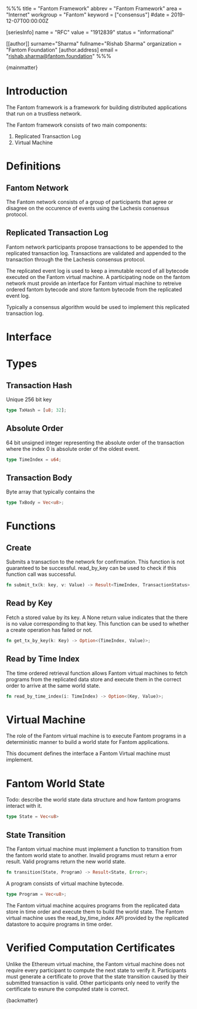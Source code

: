 %%%
title = "Fantom Framework"
abbrev = "Fantom Framework"
area = "Internet"
workgroup = "Fantom"
keyword = ["consensus"]
#date = 2019-12-07T00:00:00Z

[seriesInfo]
name = "RFC"
value = "1912839"
status = "informational"

[[author]]
surname="Sharma"
fullname="Rishab Sharma"
organization = "Fantom Foundation"
  [author.address]
  email = "rishab.sharma@fantom.foundation"
%%%

{mainmatter}

# Introduction

The Fantom framework is a framework for building distributed applications that run on a
trustless network.

The Fantom framework consists of two main components:

1. Replicated Transaction Log
2. Virtual Machine

# Definitions

## Fantom Network
The Fantom network consists of a group of participants that agree or disagree on
the occurence of events using the Lachesis consensus protocol.

## Replicated Transaction Log

Fantom network participants propose transactions to be appended to the replicated transaction log.
Transactions are validated and appended to the transaction through the the Lachesis consensus protocol.

The replicated event log is used to keep a immutable record of all bytecode
executed on the Fantom virtual machine. A participating node on the fantom network must
provide an interface for Fantom virtual machine to retreive ordered fantom bytecode and 
store fantom bytecode from the replicated event log.

Typically a consensus algorithm would be used to implement this replicated transaction log.

# Interface

# Types

## Transaction Hash
Unique 256 bit key
```rust
type TxHash = [u8; 32];
```

## Absolute Order
64 bit unsigned integer representing the absolute order of the transaction where the index 0 is 
absolute order of the oldest event.
```rust
type TimeIndex = u64;
```

## Transaction Body
Byte array that typically contains the
```rust
type TxBody = Vec<u8>;
```

# Functions

## Create
Submits a transaction to the network for confirmation. This function is not guaranteed
to be successful. read_by_key can be used to check if this function call
was successful.
 
```rust
fn submit_tx(k: key, v: Value) -> Result<TimeIndex, TransactionStatus>;
```

## Read by Key
Fetch a stored value by its key. A None return value indicates that
the there is no value corresponding to that key. This function can be 
used to whether a create operation has failed or not.
```rust
fn get_tx_by_key(k: Key) -> Option<(TimeIndex, Value)>;
```
## Read by Time Index

The time ordered retrieval function allows Fantom virtual machines to fetch programs
from the replicated data store and execute them in the correct order to arrive at the
same world state.

```rust
fn read_by_time_index(i: TimeIndex) -> Option<(Key, Value)>;
```

# Virtual Machine


The role of the Fantom virtual machine is to execute Fantom programs in a deterministic manner
to build a world state for Fantom applications.

This document defines the interface a Fantom Virtual machine must implement.

# Fantom World State

Todo: describe the world state data structure and how fantom programs interact with it.

``` rust
type State = Vec<u8>
```

## State Transition

The Fantom virtual machine must implement a function to transition from 
the fantom world state to another. Invalid programs must return a error result.
Valid programs return the new world state.

``` rust
fn transition(State, Program) -> Result<State, Error>;
```

A program consists of virtual machine bytecode.

``` rust
type Program = Vec<u8>;
```

The Fantom virtual machine acquires programs from the replicated data store in time order 
and execute them to build the world state. The Fantom virtual machine uses the
read_by_time_index API provided by the replicated datastore to acquire programs in time order.


# Verified Computation Certificates

Unlike the Ethereum virtual machine, the Fantom virtual machine does not require every participant
to compute the next state to verify it. Participants must generate a certificate to prove that
the state transition caused by their submitted transaction is valid. Other participants only need
to verify the certificate to esnure the computed state is correct.

{backmatter}